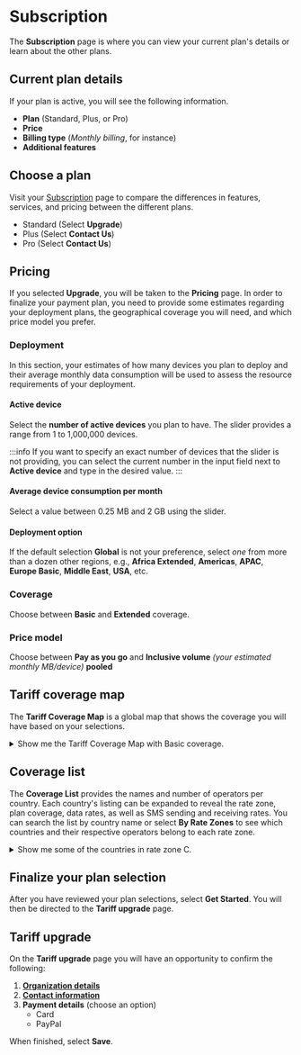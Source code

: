 

# Subscription

The **Subscription** page is where you can view your current plan's details or learn about the other plans.

## Current plan details

If your plan is active, you will see the following information.

- **Plan** (Standard, Plus, or Pro)
- **Price**
- **Billing type** (*Monthly billing*, for instance)
- **Additional features**

## Choose a plan

Visit your [Subscription](https://portal.emnify.com/organisation-settings/subscription) page to compare the differences in features, services, and pricing between the different plans. 

- Standard (Select **Upgrade**)
- Plus (Select **Contact Us**)
- Pro (Select **Contact Us**)

## Pricing

If you selected **Upgrade**, you will be taken to the **Pricing** page.
In order to finalize your payment plan, you need to provide some estimates regarding your deployment plans, the geographical coverage you will need, and which price model you prefer.

### Deployment

In this section, your estimates of how many devices you plan to deploy and their average monthly data consumption will be used to assess the resource requirements of your deployment.

#### Active device

Select the **number of active devices** you plan to have.
The slider provides a range from 1 to 1,000,000 devices.

:::info
If you want to specify an exact number of devices that the slider is not providing, you can select the current number in the input field next to **Active device** and type in the desired value.
:::

#### Average device consumption per month

Select a value between 0.25 MB and 2 GB using the slider.

#### Deployment option

If the default selection **Global** is not your preference, select *one* from more than a dozen other regions, e.g., **Africa Extended**, **Americas**, **APAC**, **Europe Basic**, **Middle East**, **USA**, etc.

### Coverage

Choose between **Basic** and **Extended** coverage.

### Price model

Choose between **Pay as you go** and **Inclusive volume** *(your estimated monthly MB/device)* **pooled** 

## Tariff coverage map

The **Tariff Coverage Map** is a global map that shows the coverage you will have based on your selections.

<details>
  <summary>Show me the Tariff Coverage Map with Basic coverage.</summary>
  <img
    src={require('./assets/tariff-coverage-map-basic.png').default}
    alt=""
  />
  <img
    src={require('./assets/tariff-coverage-map-legend.png').default}
    style={{width:615}}
    alt=""
  />

  **Note**: The Basic coverage shown here also includes **Zone D** and **Zone E**.
</details>

## Coverage list

The **Coverage List** provides the names and number of operators per country.
Each country's listing can be expanded to reveal the rate zone, plan coverage, data rates, as well as SMS sending and receiving rates.
You can search the list by country name or select **By Rate Zones** to see which countries and their respective operators belong to each rate zone.

<details>
  <summary>Show me some of the countries in rate zone C.</summary>
  <img
    src={require('./assets/coverage-list-rate-zone-c.png').default}
    alt=""
  />
</details>

## Finalize your plan selection

After you have reviewed your plan selections, select **Get Started**.
You will then be directed to the **Tariff upgrade** page.

## Tariff upgrade

On the **Tariff upgrade** page you will have an opportunity to confirm the following:

1. [**Organization details**](https://portal.emnify.com/organisation-settings/details)
1. [**Contact information**](/userguide/organization/data#contact-information)
1. **Payment details** (choose an option)
    - Card
    - PayPal

When finished, select **Save**.